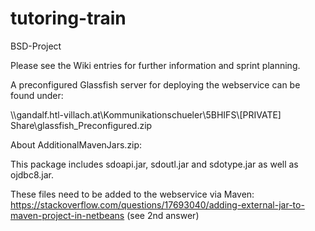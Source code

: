 # tutoring-train
BSD-Project

Please see the Wiki entries for further information and sprint planning.

A preconfigured Glassfish server for deploying the webservice can be found under:

\\\gandalf.htl-villach.at\Kommunikationschueler\5BHIFS\\[PRIVATE] Share\glassfish_Preconfigured.zip


About AdditionalMavenJars.zip:

This package includes sdoapi.jar, sdoutl.jar and sdotype.jar as well as ojdbc8.jar.

These files need to be added to the webservice via Maven:
https://stackoverflow.com/questions/17693040/adding-external-jar-to-maven-project-in-netbeans (see 2nd answer)




